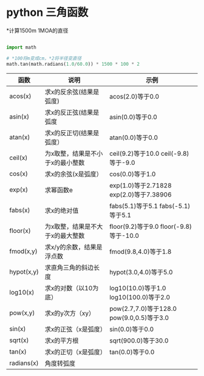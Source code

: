 # python 三角函数


*计算1500m 1MOA的直径
```python

import math

# *100将m变成cm，*2将半径变直径
math.tan(math.radians(1.0/60.0)) * 1500 * 100 * 2


```

|函数|说明|示例|
|----|----|----|
|acos(x)	 |求x的反余弦(结果是弧度)	         |acos(2.0)等于0.0
|asin(x)	 |求x的反正弦(结果是弧度	         |asin(0.0)等于0.0
|atan(x)	 |求x的反正切(结果是弧度）	         |atan(0.0)等于0.0
|ceil(x)	 |为x取整，结果是不小于x的最小整数	 |ceil(9.2)等于10.0 ceil(-9.8)等于-9.0
|cos(x)	     |求x的余弦(x是弧度）	             |cos(0.0)等于1.0
|exp(x)	     |求幂函数e	                         |exp(1.0)等于2.71828 exp(2.0)等于7.38906
|fabs(x)	 |求x的绝对值	                     |fabs(5.1)等于5.1 fabs(-5.1)等于5.1
|floor(x)	 |为x取整，结果是不大于x的最大整数	 |floor(9.2)等于9.0  floor(-9.8)等于-10.0
|fmod(x,y)	 |求x/y的余数，结果是浮点数	         |fmod(9.8,4.0)等于1.8
|hypot(x,y)	 |求直角三角的斜边长度               |hypot(3.0,4.0)等于5.0
|log10(x)	 |求x的对数（以10为底）	             |log10(10.0)等于1.0 log10(100.0)等于2.0
|pow(x,y)	 |求x的y次方（xy）	                 |pow(2.7,7.0)等于128.0   pow(9.0,0.5)等于3.0
|sin(x)	     |求x的正弦（x是弧度）	             |sin(0.0)等于0.0
|sqrt(x)	 |求x的平方根	                     |sqrt(900.0)等于30.0
|tan(x)	     |求x的正切（x是弧度）	             |tan(0.0)等于0.0
|radians(x)  |角度转弧度|
